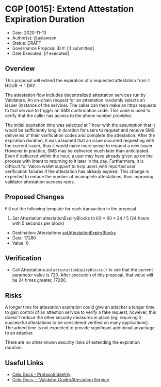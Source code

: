 # CGP [0015]: Extend Attestation Expiration Duration

- Date: 2020-11-13
- Author(s): @aslawson
- Status: DRAFT
- Governance Proposal ID #: [if submitted]
- Date Executed: [if executed]

## Overview

This proposal will extend the expiration of a requested attestation from 1 HOUR -> 1 DAY.

The attestation flow includes decentralized attestation services run by Validators. An on-chain request for an attestation randomly selects an issuer (instance of the service). The caller can then make an https requests to that service to trigger an SMS confirmation code. This code is used to verify that the caller has access to the phone number provided.

The initial expiration time was selected at 1 hour with the assumption that it would be sufficiently long in duration for users to request and receive SMS deliveries of their verification codes and complete the attestation. After the expiration duration, it was assumed that an issue occurred requesting with the current issuer, thus it would make more sense to request a new issuer. However in practice, SMS may be delivered much later than anticipated. Even if delivered within the hour, a user may have already given up on the process with intent to returning to it later in the day. Furthermore, it is difficult for Valora wallet support to help users with reported user verification failures if the attestation has already expired. This change is expected to reduce the number of incomplete attestations, thus improving validator attestation success rates.

## Proposed Changes

Fill out the following template for each transaction in the proposal

1. Set Attestation attestationExpiryBlocks to 60 * 60 * 24 / 5 (24 hours with 5 seconds per block)
  - Destination: Attestations [setAttestationExpiryBlocks](https://github.com/celo-org/celo-monorepo/blob/master/packages/protocol/contracts/identity/Attestations.sol#L518)
  - Data: 17280
  - Value: 0

## Verification

- Call Attestations.sol `attestationExpiryBlocks()` to see that the current parameter value is 720. After execution of this proposal, that value will be 24 times greater, 17280.

## Risks

A longer time for attestation expiration could give an attacker a longer time to gain control of an attestion service to verify a fake request; however, this doesn't reduce the other security measures in place (eg. requiring 3 successful attestations to be considered verified on many applications). The added time is not expected to provide significant additional advantage to an attacker.

There are no other known security risks of extending the expiration duration.

## Useful Links

* [Celo Docs - Protocol/Identity](https://docs.celo.org/celo-codebase/protocol/identity)
* [Celo Docs -- Validator Guide/Attestation Service](https://docs.celo.org/validator-guide/attestation-service)
